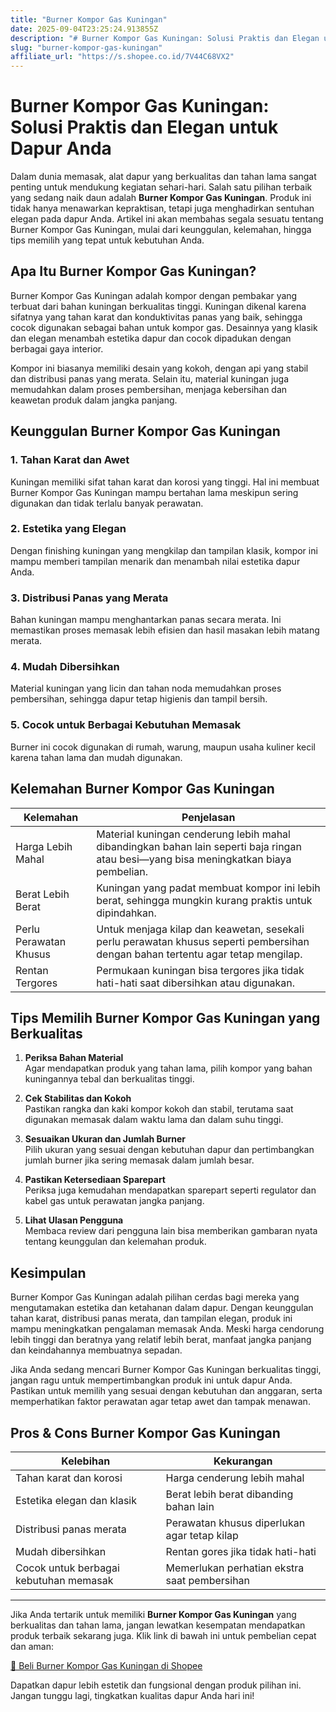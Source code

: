 ```yaml
---
title: "Burner Kompor Gas Kuningan"
date: 2025-09-04T23:25:24.913855Z
description: "# Burner Kompor Gas Kuningan: Solusi Praktis dan Elegan untuk Dapur Anda..."
slug: "burner-kompor-gas-kuningan"
affiliate_url: "https://s.shopee.co.id/7V44C68VX2"
---
```

# Burner Kompor Gas Kuningan: Solusi Praktis dan Elegan untuk Dapur Anda

Dalam dunia memasak, alat dapur yang berkualitas dan tahan lama sangat penting untuk mendukung kegiatan sehari-hari. Salah satu pilihan terbaik yang sedang naik daun adalah **Burner Kompor Gas Kuningan**. Produk ini tidak hanya menawarkan kepraktisan, tetapi juga menghadirkan sentuhan elegan pada dapur Anda. Artikel ini akan membahas segala sesuatu tentang Burner Kompor Gas Kuningan, mulai dari keunggulan, kelemahan, hingga tips memilih yang tepat untuk kebutuhan Anda.

## Apa Itu Burner Kompor Gas Kuningan?

Burner Kompor Gas Kuningan adalah kompor dengan pembakar yang terbuat dari bahan kuningan berkualitas tinggi. Kuningan dikenal karena sifatnya yang tahan karat dan konduktivitas panas yang baik, sehingga cocok digunakan sebagai bahan untuk kompor gas. Desainnya yang klasik dan elegan menambah estetika dapur dan cocok dipadukan dengan berbagai gaya interior.

Kompor ini biasanya memiliki desain yang kokoh, dengan api yang stabil dan distribusi panas yang merata. Selain itu, material kuningan juga memudahkan dalam proses pembersihan, menjaga kebersihan dan keawetan produk dalam jangka panjang.

## Keunggulan Burner Kompor Gas Kuningan

### 1. Tahan Karat dan Awet
Kuningan memiliki sifat tahan karat dan korosi yang tinggi. Hal ini membuat Burner Kompor Gas Kuningan mampu bertahan lama meskipun sering digunakan dan tidak terlalu banyak perawatan.

### 2. Estetika yang Elegan
Dengan finishing kuningan yang mengkilap dan tampilan klasik, kompor ini mampu memberi tampilan menarik dan menambah nilai estetika dapur Anda.

### 3. Distribusi Panas yang Merata
Bahan kuningan mampu menghantarkan panas secara merata. Ini memastikan proses memasak lebih efisien dan hasil masakan lebih matang merata.

### 4. Mudah Dibersihkan
Material kuningan yang licin dan tahan noda memudahkan proses pembersihan, sehingga dapur tetap higienis dan tampil bersih.

### 5. Cocok untuk Berbagai Kebutuhan Memasak
Burner ini cocok digunakan di rumah, warung, maupun usaha kuliner kecil karena tahan lama dan mudah digunakan.

## Kelemahan Burner Kompor Gas Kuningan

| Kelemahan | Penjelasan |
|------------|------------|
| Harga Lebih Mahal | Material kuningan cenderung lebih mahal dibandingkan bahan lain seperti baja ringan atau besi—yang bisa meningkatkan biaya pembelian. |
| Berat Lebih Berat | Kuningan yang padat membuat kompor ini lebih berat, sehingga mungkin kurang praktis untuk dipindahkan. |
| Perlu Perawatan Khusus | Untuk menjaga kilap dan keawetan, sesekali perlu perawatan khusus seperti pembersihan dengan bahan tertentu agar tetap mengilap. |
| Rentan Tergores | Permukaan kuningan bisa tergores jika tidak hati-hati saat dibersihkan atau digunakan. |

## Tips Memilih Burner Kompor Gas Kuningan yang Berkualitas

1. **Periksa Bahan Material**  
Agar mendapatkan produk yang tahan lama, pilih kompor yang bahan kuningannya tebal dan berkualitas tinggi.

2. **Cek Stabilitas dan Kokoh**  
Pastikan rangka dan kaki kompor kokoh dan stabil, terutama saat digunakan memasak dalam waktu lama dan dalam suhu tinggi.

3. **Sesuaikan Ukuran dan Jumlah Burner**  
Pilih ukuran yang sesuai dengan kebutuhan dapur dan pertimbangkan jumlah burner jika sering memasak dalam jumlah besar.

4. **Pastikan Ketersediaan Sparepart**  
Periksa juga kemudahan mendapatkan sparepart seperti regulator dan kabel gas untuk perawatan jangka panjang.

5. **Lihat Ulasan Pengguna**  
Membaca review dari pengguna lain bisa memberikan gambaran nyata tentang keunggulan dan kelemahan produk.

## Kesimpulan

Burner Kompor Gas Kuningan adalah pilihan cerdas bagi mereka yang mengutamakan estetika dan ketahanan dalam dapur. Dengan keunggulan tahan karat, distribusi panas merata, dan tampilan elegan, produk ini mampu meningkatkan pengalaman memasak Anda. Meski harga cendorung lebih tinggi dan beratnya yang relatif lebih berat, manfaat jangka panjang dan keindahannya membuatnya sepadan.

Jika Anda sedang mencari Burner Kompor Gas Kuningan berkualitas tinggi, jangan ragu untuk mempertimbangkan produk ini untuk dapur Anda. Pastikan untuk memilih yang sesuai dengan kebutuhan dan anggaran, serta memperhatikan faktor perawatan agar tetap awet dan tampak menawan.

## Pros & Cons Burner Kompor Gas Kuningan

| Kelebihan | Kekurangan |
|------------|------------|
| Tahan karat dan korosi | Harga cenderung lebih mahal |
| Estetika elegan dan klasik | Berat lebih berat dibanding bahan lain |
| Distribusi panas merata | Perawatan khusus diperlukan agar tetap kilap |
| Mudah dibersihkan | Rentan gores jika tidak hati-hati |
| Cocok untuk berbagai kebutuhan memasak | Memerlukan perhatian ekstra saat pembersihan |

---

Jika Anda tertarik untuk memiliki **Burner Kompor Gas Kuningan** yang berkualitas dan tahan lama, jangan lewatkan kesempatan mendapatkan produk terbaik sekarang juga. Klik link di bawah ini untuk pembelian cepat dan aman:

[🛒 Beli Burner Kompor Gas Kuningan di Shopee](https://s.shopee.co.id/7V44C68VX2)

Dapatkan dapur lebih estetik dan fungsional dengan produk pilihan ini. Jangan tunggu lagi, tingkatkan kualitas dapur Anda hari ini!
